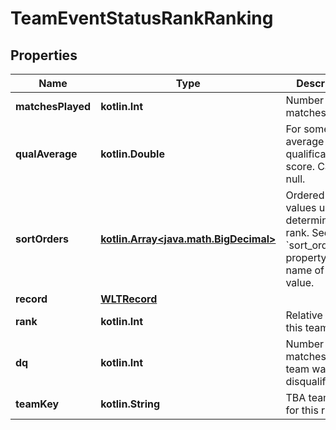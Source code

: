 
# TeamEventStatusRankRanking

## Properties
Name | Type | Description | Notes
------------ | ------------- | ------------- | -------------
**matchesPlayed** | **kotlin.Int** | Number of matches played. |  [optional]
**qualAverage** | **kotlin.Double** | For some years, average qualification score. Can be null. |  [optional]
**sortOrders** | [**kotlin.Array&lt;java.math.BigDecimal&gt;**](java.math.BigDecimal.md) | Ordered list of values used to determine the rank. See the &#x60;sort_order_info&#x60; property for the name of each value. |  [optional]
**record** | [**WLTRecord**](WLTRecord.md) |  |  [optional]
**rank** | **kotlin.Int** | Relative rank of this team. |  [optional]
**dq** | **kotlin.Int** | Number of matches the team was disqualified for. |  [optional]
**teamKey** | **kotlin.String** | TBA team key for this rank. |  [optional]



